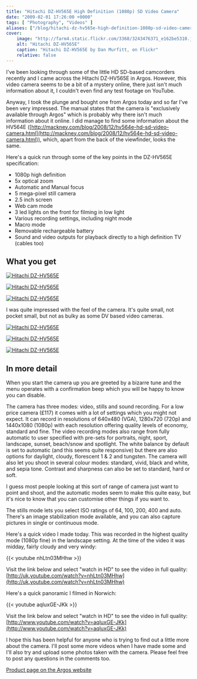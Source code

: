 ```yaml
---
title: "Hitachi DZ-HV565E High Definition (1080p) SD Video Camera"
date: "2009-02-01 17:26:00 +0000"
tags: [ "Photography", "Videos" ]
aliases: ["/blog/hitachi-dz-hv565e-high-definition-1080p-sd-video-camera"]
cover:
    image: "http://farm4.static.flickr.com/3368/3243476371_e162be5310.jpg"
    alt: "Hitachi DZ-HV565E"
    caption: "Hitachi DZ-HV565E by Dan Murfitt, on Flickr"
    relative: false
---
```

I've been looking through some of the little HD SD-based camcorders recently and I came across the Hitachi DZ-HV565E in Argos. However, this video camera seems to be a bit of a mystery online, there just isn't much information about it, I couldn't even find any test footage on YouTube.

<!--more-->

Anyway, I took the plunge and bought one from Argos today and so far I've been very impressed. The manual states that the camera is "exclusively available through Argos" which is probably why there isn't much information about it online. I did manage to find some information about the HV564E ([http://mackney.com/blog/2008/12/hv564e-hd-sd-video-camera.html](http://mackney.com/blog/2008/12/hv564e-hd-sd-video-camera.html)), which, apart from the back of the viewfinder, looks the same.

Here's a quick run through some of the key points in the DZ-HV565E specification:

* 1080p high definition
* 5x optical zoom
* Automatic and Manual focus
* 5 mega-pixel still camera
* 2.5 inch screen
* Web cam mode
* 3 led lights on the front for filming in low light
* Various recording settings, including night mode
* Macro mode
* Removable rechargeable battery
* Sound and video outputs for playback directly to a high definition TV (cables too)

## What you get

[![Hitachi DZ-HV565E](http://farm4.static.flickr.com/3310/3244292962_a7dc1f99fb.jpg)](http://www.flickr.com/photos/danmurf/3244292962/)

[![Hitachi DZ-HV565E](http://farm4.static.flickr.com/3122/3244290122_9eefa04a6a.jpg)](http://www.flickr.com/photos/danmurf/3244290122/)

[![Hitachi DZ-HV565E](http://farm4.static.flickr.com/3523/3244296420_e1005da6c7.jpg)](http://www.flickr.com/photos/danmurf/3244296420/)

I was quite impressed with the feel of the camera. It's quite small, not pocket small, but not as bulky as some DV based video cameras.

[![Hitachi DZ-HV565E](http://farm4.static.flickr.com/3424/3243470527_546c4c215a.jpg)](http://www.flickr.com/photos/danmurf/3243470527/)

[![Hitachi DZ-HV565E](http://farm4.static.flickr.com/3520/3243473103_0d1449a0f7.jpg)](http://www.flickr.com/photos/danmurf/3243473103/)

[![Hitachi DZ-HV565E](http://farm4.static.flickr.com/3380/3244307534_467d4d1e10.jpg)](http://www.flickr.com/photos/danmurf/3244307534/)

## In more detail

When you start the camera up you are greeted by a bizarre tune and the menu operates with a confirmation beep which you will be happy to know you can disable.

The camera has three modes: video, stills and sound recording. For a low price camera (£117) it comes with a lot of settings which you might not expect. It can record in resolutions of 640x480 (VGA), 1280x720 (720p) and 1440x1080 (1080p) with each resolution offering quality levels of economy, standard and fine. The video recording modes also range from fully automatic to user specified with pre-sets for portraits, night, sport, landscape, sunset, beach/snow and spotlight. The white balance by default is set to automatic (and this seems quite responsive) but there are also options for daylight, cloudy, florescent 1 & 2 and tungsten. The camera will also let you shoot in several colour modes: standard, vivid, black and white, and sepia tone. Contrast and sharpness can also be set to standard, hard or soft.

I guess most people looking at this sort of range of camera just want to point and shoot, and the automatic modes seem to make this quite easy, but it's nice to know that you can customise other things if you want to.

The stills mode lets you select ISO ratings of 64, 100, 200, 400 and auto. There's an image stabilization mode available, and you can also capture pictures in single or continuous mode.

Here's a quick video I made today. This was recorded in the highest quality mode (1080p fine) in the landscape setting. At the time of the video it was midday, fairly cloudy and very windy:

{{< youtube nhLtn03MHhw >}}

Visit the link below and select "watch in HD" to see the video in full quality:
[http://uk.youtube.com/watch?v=nhLtn03MHhw](http://uk.youtube.com/watch?v=nhLtn03MHhw)

Here's a quick panoramic I filmed in Norwich:

{{< youtube aqluxGE-JKk >}}

Visit the link below and select "watch in HD" to see the video in full quality:
[http://www.youtube.com/watch?v=aqluxGE-JKk](http://www.youtube.com/watch?v=aqluxGE-JKk)

I hope this has been helpful for anyone who is trying to find out a little more about the camera. I'll post some more videos when I have made some and I'll also try and upload some photos taken with the camera. Please feel free to post any questions in the comments too.

[Product page on the Argos website](http://www.argos.co.uk/static/Product/partNumber/5633386/c_1/1%7Ccat_12109590%7CCamcorders%7C12109641/Trail/searchtext%3ECAMCORDER.htm)
